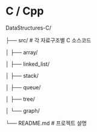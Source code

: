 # C / Cpp

DataStructures-C/

├── src/           # 각 자료구조별 C 소스코드

│   ├── array/

│   ├── linked_list/

│   ├── stack/

│   ├── queue/

│   ├── tree/

│   └── graph/

└── README.md      # 프로젝트 설명
